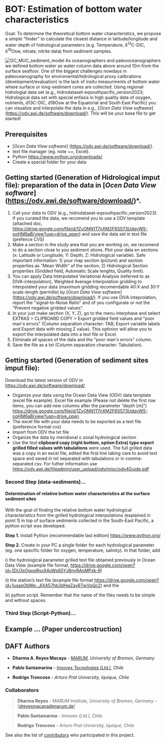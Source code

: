 # BOT: Estimation of bottom water characteristics 

Goal: To determine the theoretical bottom water characteristics, we propose a simple "finder" to calculate the closest distance in latitude/longitude and water depth of hidrological parameters (e.g. Temperature, δ<sup>13</sup>C-DIC, δ<sup>18</sup>Osw, nitrate, nitrite data) from sediment samples. 

![GC_MUC_sediment_model](https://user-images.githubusercontent.com/57748370/113622334-231a8e80-965d-11eb-977d-943e565c5e71.png) 
As oceanographers and paleooceanographers we defined bottom water as water column data above around 10m from the surface seafloor. 
One of the biggest challenges nowdays in paleoceanography for enviromental/hidrological proxy calibrations (development/evaluation) is the lack of insitu measurments of bottom water where surface or long-sediment cores are collected. 
Using regional hidrologial data set (e.g., hidrodataset-eqsouthpacific_version2023; Hidrological data set with special enfasis in high quality data of oxygen, nutrients, d13C-DIC, d18Osw at the Equatorial and South East Pacific) you can visualize and interpolate the data in e.g., [*Ocen Data View software*] (https://odv.awi.de/software/download/). This will be your base file to get started! 

## Prerequisites

- [*Ocen Data View software*] (https://odv.awi.de/software/download/).  
- text file manager (eg. note ++, Excel).
- Python https://www.python.org/downloads/ 
- Create a special folder for your data 

## Getting started (Generation of Hidrological imput file): preparation of the data in [*Ocen Data View software*] (https://odv.awi.de/software/download/)*.

1) Call your data to ODV (e.g., hidrodataset-eqsouthpacific_version2023). If you curated the data, we recomend you to use a ODV template (attached doc, https://drive.google.com/file/d/1ZyONN1T7nXM2F6SS73UdqvW5-ooHM6aB/view?usp=drive_open) and save the data set in text file (prefence CVS)
2) Make a section in the study area that you are working on, we recomend to do a section close to you sediment stions. Plot your data en sections (x: Latitude or Longitude; Y: Depth; Z: Hidrological variable). Safe important information: 1) your map section (picture) and section properties as "Mean Width" of the section; 2) Hidrological Section properties (Gridded field, Automatic Scale lenghts, Quality limit). 
3) You can apply Data Interpolated Variational Analysis (referred to as DIVA-interpolation), Weighted Average Interpolation gridding to interpolated your data (maximum gridding recomendable 40:X and 30:Y scale-length (permille) by [*Ocen Data View software*] (https://odv.awi.de/software/download/). If you use DIVA inteprolation, report the "signal-to-Noise Ratio" and of you configurate or not the "Prevent negative gridded values". 
4) In your just make section (X, Y, Z), go to the menu interphase and select EXTRAS > CLIPBOARD COPY > Export gridded field values and "poor man's errors" (Column separation character: TAB; Export variable labels and Export data with missing Z value). This optinion will allow you to export the interpolated data into a text file or Excel.
5) Eliminate all spaces of the data and the "poor man's errors" column.
6) Save the file as a txt (Column separation character: Tabulation).

## Getting started (Generation of sediment sites imput file): 


Download the latest version of ODV in https://odv.awi.de/software/download/ 

- Organize your data using the Ocean Data View (ODV) data template (excel file example). Excel file example (Please not delete the first row items, you can add new columns after the parameter “depth [m]”) https://drive.google.com/file/d/1ZyONN1T7nXM2F6SS73UdqvW5-ooHM6aB/view?usp=drive_open 
- The excel file with your data needs to be exported as a text file (preference format cvs)
- Import from ODV the txt file 
- Organize the data by meridional o zonal hydrological section 
- Use the tool **clipboard copy (right bottom, option Extra) type export grilled filled values with tabulations** were used. The full grilled data was a copy in an excel file, edited the first line taking care to avoid text space and saved in txt separated with tabulations or in comma-separated csv. For futher information use https://odv.awi.de/fileadmin/user_upload/odv/misc/odv4Guide.pdf 

### Second Step (data-sediments)...

#### Determination of relative bottom water characteristics at the surface sediment sites

With the goal of finding the relative bottom water hydrological characteristics from the grilled hydrological interpolations (explained in point 1) in top of surface sediments collected in the South-East Pacific, a python script was developed. 

**Step 1.** Install Python (recommendable last edition) https://www.python.org/ 

**Step 2.** Create in your PC a single folder for each hydrological parameter (eg. one specific folder for oxygen, temperature, salinity). In that folder, add 

i) the hydrological parameter grilled text file obtained previously in Ocean Data View (example file format, https://drive.google.com/open?id=1DU3xOgopRsxX4oWs65YJ8nyRAoMPxk-9) 

ii) the station’s text file (example file format https://drive.google.com/open?id=1usasObWq-_4XA57hb3dHwZay6TwVpQc2) and the 

iii) python script. Remember that the name of the files needs to be simple and without spaces.  


### Third Step (Script-Python)...



## Example ... (Paper undercostruction)






## DAFT Authors 

* **Dharma A. Reyes Macaya** - [*MARUM*](https://www.marum.de/en/index.html)*, University of Bremen, Germany* 

* **Pablo Santamarina** - [*Innovex Tecnologías (Ltd.)*](www.innovex.cl)*, Chile*

* **Rodrigo Troncoso** - *Arturo Prat University, Iquique, Chile*



### Collaborators

> **Dharma Reyes** - *MARUM Institute, University of Bremen, Germany* - [dreyesmacaya@marum.de]

> **Pablo Santamarina** - *Innovex (Ltd.), Chile*

> **Rodrigo Troncoso** - *Arturo Prat University, Iquique, Chile*



See also the list of [contributors](https://github.com/your/project/contributors) who participated in this project.
